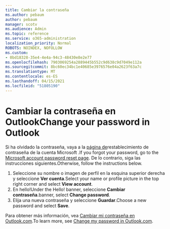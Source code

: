 ```yaml
---
title: Cambiar la contraseña
ms.author: pebaum
author: pebaum
manager: scotv
ms.audience: Admin
ms.topic: reference
ms.service: o365-administration
localization_priority: Normal
ROBOTS: NOINDEX, NOFOLLOW
ms.custom:
- 0bd18328-35e4-4e4a-94c3-48430e8e2e77
ms.openlocfilehash: 7903069254a2889445b552c9d638c9d7049e112a
ms.sourcegitcommit: 8bc60ec34bc1e40685e3976576e04a2623f63a7c
ms.translationtype: MT
ms.contentlocale: es-ES
ms.lasthandoff: 04/15/2021
ms.locfileid: "51805190"
---
```

# <a name="change-your-password-in-outlook"></a><span data-ttu-id="89ba9-102">Cambiar la contraseña en Outlook</span><span class="sxs-lookup"><span data-stu-id="89ba9-102">Change your password in Outlook</span></span>

<span data-ttu-id="89ba9-103">Si ha olvidado la contraseña, vaya a la [página de](https://go.microsoft.com/fwlink/p/?linkid=841909)restablecimiento de contraseña de la cuenta Microsoft .</span><span class="sxs-lookup"><span data-stu-id="89ba9-103">If you forgot your password, go to the [Microsoft account password reset page](https://go.microsoft.com/fwlink/p/?linkid=841909).</span></span> <span data-ttu-id="89ba9-104">De lo contrario, siga las instrucciones siguientes.</span><span class="sxs-lookup"><span data-stu-id="89ba9-104">Otherwise, follow the instructions below.</span></span>
  
1. <span data-ttu-id="89ba9-105">Seleccione su nombre o imagen de perfil en la esquina superior derecha y seleccione **Ver cuenta**.</span><span class="sxs-lookup"><span data-stu-id="89ba9-105">Select your name or profile picture in the top right corner and select **View account**.</span></span>
2. <span data-ttu-id="89ba9-106">En hello!</span><span class="sxs-lookup"><span data-stu-id="89ba9-106">Under the Hello!</span></span> <span data-ttu-id="89ba9-107">banner, seleccione **Cambiar contraseña**.</span><span class="sxs-lookup"><span data-stu-id="89ba9-107">banner, select **Change password**.</span></span>
3. <span data-ttu-id="89ba9-108">Elija una nueva contraseña y seleccione **Guardar**.</span><span class="sxs-lookup"><span data-stu-id="89ba9-108">Choose a new password and select **Save**.</span></span>

<span data-ttu-id="89ba9-109">Para obtener más información, vea [Cambiar mi contraseña en Outlook.com](https://support.office.com/article/2138d690-811c-4545-b2f3-e4dbe80c9735.aspx).</span><span class="sxs-lookup"><span data-stu-id="89ba9-109">To learn more, see [Change my password in Outlook.com](https://support.office.com/article/2138d690-811c-4545-b2f3-e4dbe80c9735.aspx).</span></span>
